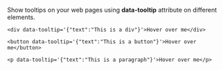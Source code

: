 Show tooltips on your web pages using **data-tooltip** attribute on different elements.
```
<div data-tooltip='{"text":"This is a div"}'>Hover over me</div>
```
```
<button data-tooltip='{"text":"This is a button"}'>Hover over me</button>
```
```
<p data-tooltip='{"text":"This is a paragraph"}'>Hover over me</p>
```

